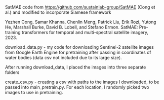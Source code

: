 SatMAE code from https://github.com/sustainlab-group/SatMAE (Cong et al.) and modified to incorporate Siamese framework 

Yezhen Cong, Samar Khanna, Chenlin Meng, Patrick Liu, Erik Rozi, Yutong He, Marshall Burke, David B. Lobell, and Stefano Ermon. SatMAE: Pre-training transformers for temporal and multi-spectral satellite imagery, 2023.

download_data.py - my code for downloading Sentinel-2 satellite images from Google Earth Engine for pretraining after passing in coordinates of water bodies (data csv not included due to its large size). 

After running download_data, I placed the images into three separate folders 

create_csv.py - creating a csv with paths to the images I downloaded, to be passed into main_pretrain.py. For each location, I randomly picked two images to use in pretraining. 
